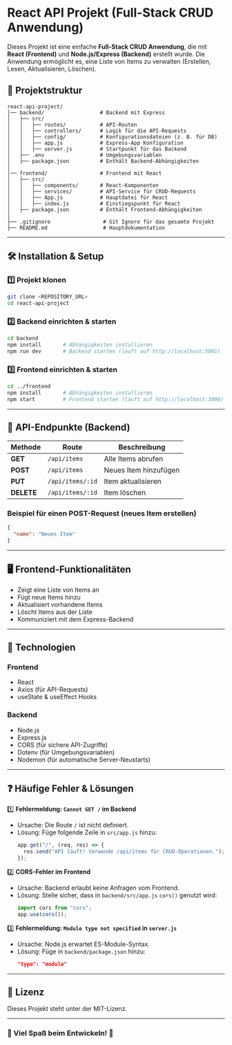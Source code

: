 # React API Projekt (Full-Stack CRUD Anwendung)

Dieses Projekt ist eine einfache **Full-Stack CRUD Anwendung**, die mit **React (Frontend)** und **Node.js/Express (Backend)** erstellt wurde. Die Anwendung ermöglicht es, eine Liste von Items zu verwalten (Erstellen, Lesen, Aktualisieren, Löschen).

## 📂 Projektstruktur

```
react-api-project/
│── backend/                  # Backend mit Express
│   ├── src/
│   │   ├── routes/           # API-Routen
│   │   ├── controllers/      # Logik für die API-Requests
│   │   ├── config/           # Konfigurationsdateien (z. B. für DB)
│   │   ├── app.js            # Express-App Konfiguration
│   │   ├── server.js         # Startpunkt für das Backend
│   ├── .env                  # Umgebungsvariablen
│   ├── package.json          # Enthält Backend-Abhängigkeiten
│
│── frontend/                 # Frontend mit React
│   ├── src/
│   │   ├── components/       # React-Komponenten
│   │   ├── services/         # API-Service für CRUD-Requests
│   │   ├── App.js            # Hauptdatei für React
│   │   ├── index.js          # Einstiegspunkt für React
│   ├── package.json          # Enthält Frontend-Abhängigkeiten
│
├── .gitignore                 # Git Ignore für das gesamte Projekt
├── README.md                  # Hauptdokumentation
```

---

## 🛠 Installation & Setup

### 1️⃣ **Projekt klonen**

```bash
git clone <REPOSITORY_URL>
cd react-api-project
```

### 2️⃣ **Backend einrichten & starten**

```bash
cd backend
npm install       # Abhängigkeiten installieren
npm run dev       # Backend starten (läuft auf http://localhost:5001)
```

### 3️⃣ **Frontend einrichten & starten**

```bash
cd ../frontend
npm install       # Abhängigkeiten installieren
npm start         # Frontend starten (läuft auf http://localhost:3000)
```

---

## 🚀 API-Endpunkte (Backend)

| Methode    | Route            | Beschreibung          |
| ---------- | ---------------- | --------------------- |
| **GET**    | `/api/items`     | Alle Items abrufen    |
| **POST**   | `/api/items`     | Neues Item hinzufügen |
| **PUT**    | `/api/items/:id` | Item aktualisieren    |
| **DELETE** | `/api/items/:id` | Item löschen          |

### Beispiel für einen POST-Request (neues Item erstellen)

```json
{
  "name": "Neues Item"
}
```

---

## 🖥 Frontend-Funktionalitäten

- Zeigt eine Liste von Items an
- Fügt neue Items hinzu
- Aktualisiert vorhandene Items
- Löscht Items aus der Liste
- Kommuniziert mit dem Express-Backend

---

## 📌 Technologien

### **Frontend**

- React
- Axios (für API-Requests)
- useState & useEffect Hooks

### **Backend**

- Node.js
- Express.js
- CORS (für sichere API-Zugriffe)
- Dotenv (für Umgebungsvariablen)
- Nodemon (für automatische Server-Neustarts)

---

## ❓ Häufige Fehler & Lösungen

1️⃣ **Fehlermeldung: `Cannot GET /` im Backend**

- Ursache: Die Route `/` ist nicht definiert.
- Lösung: Füge folgende Zeile in `src/app.js` hinzu:
  ```javascript
  app.get("/", (req, res) => {
    res.send("API läuft! Verwende /api/items für CRUD-Operationen.");
  });
  ```

2️⃣ **CORS-Fehler im Frontend**

- Ursache: Backend erlaubt keine Anfragen vom Frontend.
- Lösung: Stelle sicher, dass in `backend/src/app.js` `cors()` genutzt wird:
  ```javascript
  import cors from "cors";
  app.use(cors());
  ```

3️⃣ **Fehlermeldung: `Module type not specified` in `server.js`**

- Ursache: Node.js erwartet ES-Module-Syntax.
- Lösung: Füge in `backend/package.json` hinzu:
  ```json
  "type": "module"
  ```

---

## 📄 Lizenz

Dieses Projekt steht unter der MIT-Lizenz.

---

### 🎉 Viel Spaß beim Entwickeln! 🚀
